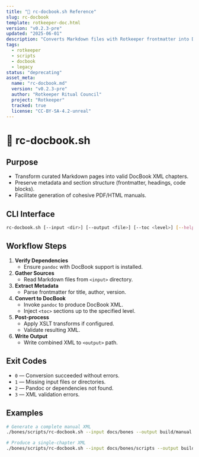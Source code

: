 ```yaml
---
title: "📖 rc-docbook.sh Reference"
slug: rc-docbook
template: rotkeeper-doc.html
version: "v0.2.3-pre"
updated: "2025-06-01"
description: "Converts Markdown files with Rotkeeper frontmatter into DocBook XML chapters. Pending deprecation in favor of rc-book.sh."
tags:
  - rotkeeper
  - scripts
  - docbook
  - legacy
status: "deprecating"
asset_meta:
  name: "rc-docbook.md"
  version: "v0.2.3-pre"
  author: "Rotkeeper Ritual Council"
  project: "Rotkeeper"
  tracked: true
  license: "CC-BY-SA-4.2-unreal"
---
```

<!-- Begin Ritual Script Documentation -->

# 📖 rc-docbook.sh

<!-- Converts Markdown with Rotkeeper frontmatter into DocBook XML for offline manuals -->

## Purpose
<!-- Core objectives of rc-docbook.sh -->
- Transform curated Markdown pages into valid DocBook XML chapters.
- Preserve metadata and section structure (frontmatter, headings, code blocks).
- Facilitate generation of cohesive PDF/HTML manuals.

## CLI Interface
<!-- How to invoke the DocBook ritual -->
```bash
rc-docbook.sh [--input <dir>] [--output <file>] [--toc <level>] [--help]
```

## Workflow Steps
<!-- Sequential rites performed by the script -->
1. **Verify Dependencies**
   - Ensure `pandoc` with DocBook support is installed.
2. **Gather Sources**
   - Read Markdown files from `<input>` directory.
3. **Extract Metadata**
   - Parse frontmatter for title, author, version.
4. **Convert to DocBook**
   - Invoke `pandoc` to produce DocBook XML.
   - Inject `<toc>` sections up to the specified level.
5. **Post-process**
   - Apply XSLT transforms if configured.
   - Validate resulting XML.
6. **Write Output**
   - Write combined XML to `<output>` path.

## Exit Codes
<!-- Symbolic outcomes of incantation -->
- `0` — Conversion succeeded without errors.
- `1` — Missing input files or directories.
- `2` — Pandoc or dependencies not found.
- `3` — XML validation errors.

## Examples
<!-- Sample invocations for celebratory rites -->
```bash
# Generate a complete manual XML
./bones/scripts/rc-docbook.sh --input docs/bones --output build/manual.xml --toc 2

# Produce a single-chapter XML
./bones/scripts/rc-docbook.sh --input docs/bones/scripts --output build/scripts.xml --toc 1
```


<!-- 🎴 Limerick 1:
From markdown’s plains to DocBook high,
rc-docbook lets your manuals fly.
It reads every note,
From frontmatter’s quote,
And crafts XML that won’t lie.
-->

<!-- 🎴 Limerick 2:
When manual builds felt dreary and long,
this script sang a transformation song.
With pandoc in play,
It led the way,
And made your docs sturdy and strong.
-->